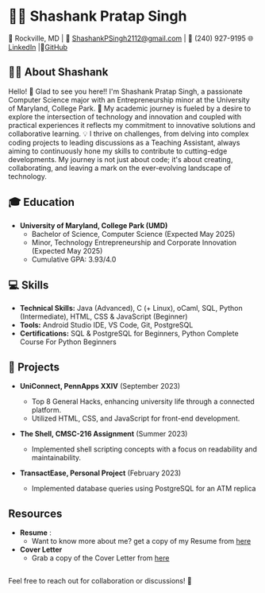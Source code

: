 # 👨‍💻 Shashank Pratap Singh

📍 Rockville, MD | 📧 ShashankPSingh2112@gmail.com | 📱 (240) 927-9195
🌐 [LinkedIn](www.linkedin.com/in/shashank-p-singh/) |🐙[GitHub](https://github.com/shashanksp04)

## 👨‍🎓 About Shashank
Hello! 👋 Glad to see you here!!
I'm Shashank Pratap Singh, a passionate Computer Science major with an Entrepreneurship minor at the University of Maryland, College Park. 🚀 My academic journey is fueled by a desire to explore the intersection of technology and innovation and coupled with practical experiences it reflects my commitment to innovative solutions and collaborative learning. 💡 I thrive on challenges, from delving into complex coding projects to leading discussions as a Teaching Assistant, always aiming to continuously hone my skills to contribute to cutting-edge developments. My journey is not just about code; it's about creating, collaborating, and leaving a mark on the ever-evolving landscape of technology.

## 🎓 Education
- **University of Maryland, College Park (UMD)**
  - Bachelor of Science, Computer Science (Expected May 2025)
  - Minor, Technology Entrepreneurship and Corporate Innovation (Expected May 2025)
  - Cumulative GPA: 3.93/4.0

## 💻 Skills
- **Technical Skills:** Java (Advanced), C (+ Linux), oCaml, SQL, Python (Intermediate), HTML, CSS & JavaScript (Beginner)
- **Tools:** Android Studio IDE, VS Code, Git, PostgreSQL
- **Certifications:** SQL & PostgreSQL for Beginners, Python Complete Course For Python Beginners

## 🚀 Projects
- **UniConnect, PennApps XXIV** (September 2023)
  - Top 8 General Hacks, enhancing university life through a connected platform.
  - Utilized HTML, CSS, and JavaScript for front-end development.

- **The Shell, CMSC-216 Assignment** (Summer 2023)
  - Implemented shell scripting concepts with a focus on readability and maintainability.

- **TransactEase, Personal Project** (February 2023)
  - Implemented database queries using PostgreSQL for an ATM replica

## Resources
- **Resume** :
  - Want to know more about me? get a copy of my Resume from [here](https://github.com/shashanksp04/shashanksp04/files/13847667/Resume_Shashank_2023.pdf)
- **Cover Letter**
  - Grab a copy of the Cover Letter from [here](https://github.com/shashanksp04/shashanksp04/files/13847668/Cover.Letter.pdf)

##
Feel free to reach out for collaboration or discussions! 🚀
